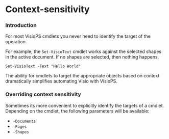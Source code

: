 # Context-sensitivity

### Introduction

For most VisioPS cmdlets you never need to identify the target of the operation.

For example, the `Set-VisioText` cmdlet works against the selected shapes in the active document. If no shapes are selected, then nothing happens. 

```text
Set-VisioText -Text "Hello World"
```

The ability for cmdlets to target the appropriate objects based on context dramatically simplifies automating Visio with VisioPS. 

### Overriding context sensitivity

Sometimes its more convenient to explicitly identify the targets of a cmdlet. Depending on the cmdlet, the following parameters will be available:

* `-Documents`
* `-Pages`
* `-Shapes`




